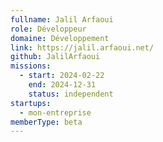 ```yaml
---
fullname: Jalil Arfaoui
role: Développeur
domaine: Développement
link: https://jalil.arfaoui.net/
github: JalilArfaoui
missions:
  - start: 2024-02-22
    end: 2024-12-31
    status: independent
startups:
  - mon-entreprise
memberType: beta
---
```


